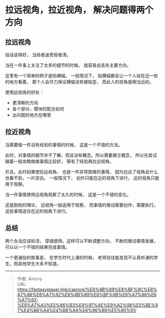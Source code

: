 # 拉远视角，拉近视角， 解决问题得两个方向


## 拉远视角

俗话说得好， 当局者迷旁观者清。  

当在一件事上关注了太多的细节的时候， 就容易会丢失主要方向。 

这里有一个简单的例子是贴横幅， 一般情况下， 贴横幅都会让一个人站在远一些的地方看着， 那个人会尽力保证横幅没有被贴歪， 而此人的视角是相当远的。



使用远视角的好处：

- 更清晰的方向
- 各个部分，模块的配合如何
- 出问题的地方在哪里



## 拉近视角

当需要做一件没有经验的事情的时候， 这是一个不错的方法。 

此时，对事情的细节并不了解，而且没有概念。所以需要建立概念， 所以先尝试跟着一般攻略做做事情比较好， 等有了经验再拉远视角。

并且，此时如果想拉远视角， 也是一件非常困难的事情， 因为拉远了视角会什么也看不到，一片空白。 一般情况下， 创作只能在近的视角下进行， 远的视角只能用于观察。 



当一件事情使用远视角观察了太久的时候， 这是一个不错的变化。

还是刚刚的理论， 远视角一般适用于观察，  而事情的推动需要创作，需要执行。 这些事情适合在近的视角下进行。 





## 总结

两个办法应该轮流， 穿插使用。这样可以不断调整方向， 不断的推动事情发展， 可以以一个不错的结果完成事情。



一个更通俗的故事是， 在学生时代上课的时候， 老师往往能发现不认真听课的学生，而其他学生大多不知道。


---

> 作者: Aincvy  
> URL: https://fantasyplayer.link/caprice/%E6%8B%89%E8%BF%9C%E8%A7%86%E8%A7%92%E6%8B%89%E8%BF%9B%E8%A7%86%E8%A7%92-%E8%A7%A3%E5%86%B3%E9%97%AE%E9%A2%98%E5%BE%97%E4%B8%A4%E4%B8%AA%E6%96%B9%E5%90%91/  

